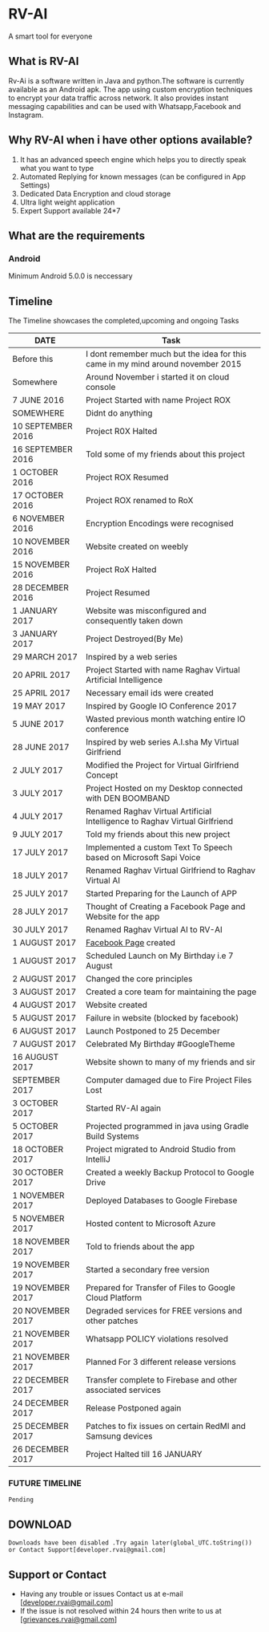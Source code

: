 # RV-AI
 A smart tool for everyone

## What is RV-AI

Rv-Ai is a software written in Java and python.The software is currently available as an Android apk.
The app using custom encryption techniques to encrypt your data traffic across network. It also provides instant messaging capabilities and can be used with Whatsapp,Facebook and Instagram.

## Why RV-AI when i have other options available?
 
 1. It has an advanced speech engine which helps you to directly speak what you want to type
 2. Automated Replying for known messages (can be configured in App Settings)
 3. Dedicated Data Encryption and cloud storage 
 4. Ultra light weight application 
 5. Expert Support available 24*7
 
 
## What are the requirements
 
 ### Android
  Minimum Android 5.0.0 is neccessary
  

 
 ## Timeline
 The Timeline showcases the completed,upcoming and ongoing Tasks
 
 
 |DATE|Task|
 |-------------------------|---------------------------------------------------------------------|
 | Before this        | I dont remember much but the idea for this came in my mind around november 2015 |
 | Somewhere          | Around November i started it on cloud console |
 | 7 JUNE 2016        | Project Started with name Project ROX |
 | SOMEWHERE          | Didnt do anything|
 | 10 SEPTEMBER 2016  |Project R0X Halted|
 | 16 SEPTEMBER 2016  |Told some of my friends about this project|
 | 1 OCTOBER 2016     |Project ROX Resumed|
 | 17 OCTOBER 2016    |Project ROX renamed to RoX|
 | 6 NOVEMBER 2016    |Encryption Encodings were recognised  |
 | 10 NOVEMBER 2016   |Website created on weebly|
 | 15 NOVEMBER 2016   |Project RoX Halted|
 | 28 DECEMBER 2016   |Project Resumed|
 | 1 JANUARY 2017     |Website was misconfigured and consequently taken down |
 | 3 JANUARY 2017     |Project Destroyed(By Me)|
 | 29 MARCH 2017      |Inspired by a web series|
 | 20 APRIL 2017      |Project Started with name Raghav Virtual Artificial Intelligence|
 | 25 APRIL 2017      |Necessary email ids were created|
 | 19 MAY 2017        |Inspired by Google IO Conference 2017|
 | 5 JUNE 2017        |Wasted previous month watching entire IO conference|
 | 28 JUNE 2017       |Inspired by web series A.I.sha My Virtual Girlfriend|
 | 2 JULY 2017        |Modified the Project for Virtual Girlfriend Concept|
 | 3 JULY 2017        |Project Hosted on my Desktop connected with DEN BOOMBAND|
 | 4 JULY 2017        |Renamed Raghav Virtual Artificial Intelligence to Raghav Virtual Girlfriend|
 | 9 JULY 2017        |Told my friends about this new project|
 | 17 JULY 2017       |Implemented a custom Text To Speech based on Microsoft Sapi Voice|
 | 18 JULY 2017       |Renamed Raghav Virtual Girlfriend to Raghav Virtual AI|
 | 25 JULY 2017       |Started Preparing for the Launch of APP|
 | 28 JULY 2017       |Thought of Creating a Facebook Page and Website for the app|
 | 30 JULY 2017       |Renamed Raghav Virtual AI to RV-AI|
 | 1  AUGUST 2017     |[Facebook Page](https://www.facebook.com/rvartificialintelligence/) created |
 | 1  AUGUST 2017    | Scheduled Launch on My Birthday i.e 7 August|
 | 2 AUGUST 2017      |Changed the core principles |
 | 3 AUGUST 2017      |Created a core team for maintaining the page |
 | 4 AUGUST 2017      |Website created |
 | 5 AUGUST 2017      |Failure in website (blocked by facebook)|
 |6 AUGUST 2017       |Launch Postponed to 25 December |
 |7 AUGUST 2017       | Celebrated My Birthday #GoogleTheme |
 |16 AUGUST 2017      | Website shown to many of my friends and sir|
 | SEPTEMBER 2017     | Computer damaged due to Fire Project Files Lost|
 |3 OCTOBER 2017      | Started RV-AI again |
 |5 OCTOBER 2017      |Projected programmed in java using Gradle Build Systems|
 |18 OCTOBER 2017     |Project migrated to Android Studio from IntelliJ|
 |30 OCTOBER 2017     |Created a weekly Backup Protocol to Google Drive|
 |1 NOVEMBER 2017     |Deployed Databases to Google Firebase |
 |5 NOVEMBER 2017     |Hosted content to Microsoft Azure|
 |18 NOVEMBER 2017    |Told to friends about the app|
 |19 NOVEMBER 2017    |Started a secondary free version |
 |19 NOVEMBER 2017    |Prepared for Transfer of Files to Google Cloud Platform|
 |20 NOVEMBER 2017    |Degraded services for FREE versions and other patches|
 |21 NOVEMBER 2017    |Whatsapp POLICY violations resolved |
 |21 NOVEMBER 2017    |Planned For 3 different release versions|
 |22 DECEMBER 2017    |Transfer complete to Firebase and other associated services|
 |24 DECEMBER 2017    |Release Postponed again|
 |25 DECEMBER 2017    |Patches to fix issues on certain RedMI and Samsung devices|
 |26 DECEMBER 2017    |Project Halted till 16 JANUARY|
 
 
 
 
 
 ### FUTURE TIMELINE
 
 `Pending`
 
 
 
 ## DOWNLOAD
 
 `Downloads have been disabled .Try again later(global_UTC.toString()) or Contact Support[developer.rvai@gmail.com]`
 
 
 
 
  
 ## Support or Contact

- Having any trouble or issues Contact us at e-mail [developer.rvai@gmail.com] 
- If the issue is not resolved within 24 hours then write to us at [grievances.rvai@gmail.com]
